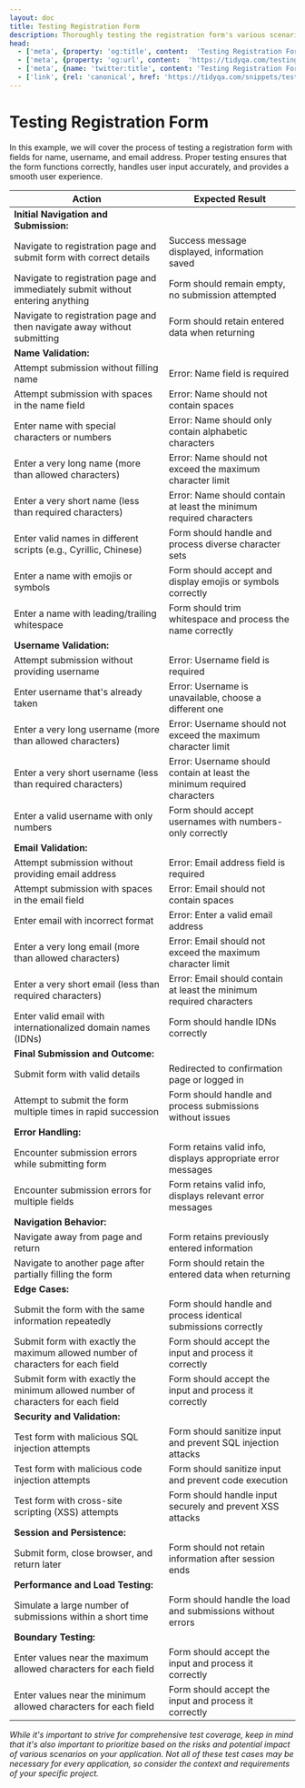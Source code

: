 ```yaml
---
layout: doc
title: Testing Registration Form
description: Thoroughly testing the registration form's various scenarios helps guarantee a seamless user experience by identifying and rectifying potential issues.
head:
  - ['meta', {property: 'og:title', content:  'Testing Registration Form'}]
  - ['meta', {property: 'og:url', content:  'https://tidyqa.com/testing/registration-form/' }] 
  - ['meta', {name: 'twitter:title', content: 'Testing Registration Form'}]
  - ['link', {rel: 'canonical', href: 'https://tidyqa.com/snippets/testing/registration-form/'}]
---
```


# Testing Registration Form

In this example, we will cover the process of testing a registration form with fields for name, username, and email address. Proper testing ensures that the form functions correctly, handles user input accurately, and provides a smooth user experience.

| Action | Expected Result |
|--------|-----------------|
| **Initial Navigation and Submission:** |
| Navigate to registration page and submit form with correct details | Success message displayed, information saved |
| Navigate to registration page and immediately submit without entering anything | Form should remain empty, no submission attempted |
| Navigate to registration page and then navigate away without submitting | Form should retain entered data when returning |
| **Name Validation:** |
| Attempt submission without filling name | Error: Name field is required |
| Attempt submission with spaces in the name field | Error: Name should not contain spaces |
| Enter name with special characters or numbers | Error: Name should only contain alphabetic characters |
| Enter a very long name (more than allowed characters) | Error: Name should not exceed the maximum character limit |
| Enter a very short name (less than required characters) | Error: Name should contain at least the minimum required characters |
| Enter valid names in different scripts (e.g., Cyrillic, Chinese) | Form should handle and process diverse character sets |
| Enter a name with emojis or symbols | Form should accept and display emojis or symbols correctly |
| Enter a name with leading/trailing whitespace | Form should trim whitespace and process the name correctly |
| **Username Validation:** |
| Attempt submission without providing username | Error: Username field is required |
| Enter username that's already taken | Error: Username is unavailable, choose a different one |
| Enter a very long username (more than allowed characters) | Error: Username should not exceed the maximum character limit |
| Enter a very short username (less than required characters) | Error: Username should contain at least the minimum required characters |
| Enter a valid username with only numbers | Form should accept usernames with numbers-only correctly |
| **Email Validation:** |
| Attempt submission without providing email address | Error: Email address field is required |
| Attempt submission with spaces in the email field | Error: Email should not contain spaces |
| Enter email with incorrect format | Error: Enter a valid email address |
| Enter a very long email (more than allowed characters) | Error: Email should not exceed the maximum character limit |
| Enter a very short email (less than required characters) | Error: Email should contain at least the minimum required characters |
| Enter valid email with internationalized domain names (IDNs) | Form should handle IDNs correctly |
| **Final Submission and Outcome:** |
| Submit form with valid details | Redirected to confirmation page or logged in |
| Attempt to submit the form multiple times in rapid succession | Form should handle and process submissions without issues |
| **Error Handling:** |
| Encounter submission errors while submitting form | Form retains valid info, displays appropriate error messages |
| Encounter submission errors for multiple fields | Form retains valid info, displays relevant error messages |
| **Navigation Behavior:** |
| Navigate away from page and return | Form retains previously entered information |
| Navigate to another page after partially filling the form | Form should retain the entered data when returning |
| **Edge Cases:** |
| Submit the form with the same information repeatedly | Form should handle and process identical submissions correctly |
| Submit form with exactly the maximum allowed number of characters for each field | Form should accept the input and process it correctly |
| Submit form with exactly the minimum allowed number of characters for each field | Form should accept the input and process it correctly |
| **Security and Validation:** |
| Test form with malicious SQL injection attempts | Form should sanitize input and prevent SQL injection attacks |
| Test form with malicious code injection attempts | Form should sanitize input and prevent code execution |
| Test form with cross-site scripting (XSS) attempts | Form should handle input securely and prevent XSS attacks |
| **Session and Persistence:** |
| Submit form, close browser, and return later | Form should not retain information after session ends |
| **Performance and Load Testing:** |
| Simulate a large number of submissions within a short time | Form should handle the load and submissions without errors |
| **Boundary Testing:** |
| Enter values near the maximum allowed characters for each field | Form should accept the input and process it correctly |
| Enter values near the minimum allowed characters for each field | Form should accept the input and process it correctly |

_While it's important to strive for comprehensive test coverage, keep in mind that it's also important to prioritize based on the risks and potential impact of various scenarios on your application. Not all of these test cases may be necessary for every application, so consider the context and requirements of your specific project._